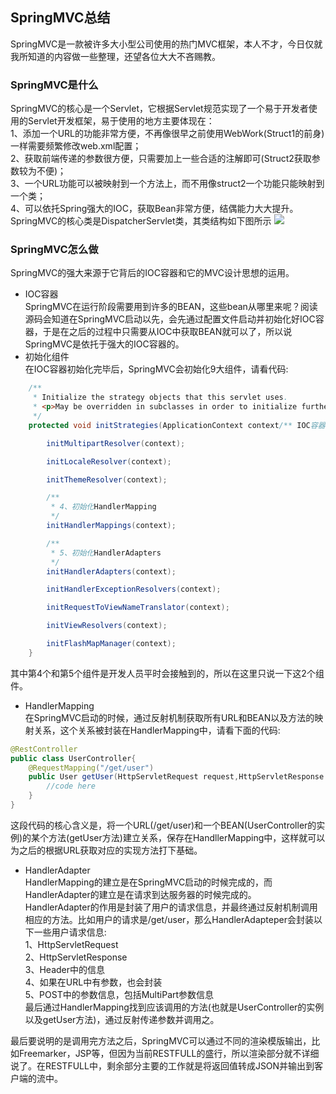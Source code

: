 ## SpringMVC总结

SpringMVC是一款被许多大小型公司使用的热门MVC框架，本人不才，今日仅就我所知道的内容做一些整理，还望各位大大不吝赐教。

### SpringMVC是什么
SpringMVC的核心是一个Servlet，它根据Servlet规范实现了一个易于开发者使用的Servlet开发框架，易于使用的地方主要体现在：  
1、添加一个URL的功能非常方便，不再像很早之前使用WebWork(Struct1的前身)一样需要频繁修改web.xml配置；  
2、获取前端传递的参数很方便，只需要加上一些合适的注解即可(Struct2获取参数较为不便)；  
3、一个URL功能可以被映射到一个方法上，而不用像struct2一个功能只能映射到一个类；  
4、可以依托Spring强大的IOC，获取Bean非常方便，结偶能力大大提升。  
SpringMVC的核心类是DispatcherServlet类，其类结构如下图所示
![](https://swapp-images.oss-cn-hangzhou.aliyuncs.com/user-head-img/20170930/005e48ef3c6b700c411219ebc399e05e.png)

### SpringMVC怎么做
SpringMVC的强大来源于它背后的IOC容器和它的MVC设计思想的运用。
- IOC容器  
SpringMVC在运行阶段需要用到许多的BEAN，这些bean从哪里来呢？阅读源码会知道在SpringMVC启动以先，会先通过配置文件启动并初始化好IOC容器，于是在之后的过程中只需要从IOC中获取BEAN就可以了，所以说SpringMVC是依托于强大的IOC容器的。
- 初始化组件  
在IOC容器初始化完毕后，SpringMVC会初始化9大组件，请看代码:
```java
	/**
	 * Initialize the strategy objects that this servlet uses.
	 * <p>May be overridden in subclasses in order to initialize further strategy objects.
	 */
	protected void initStrategies(ApplicationContext context/** IOC容器 */) {

		initMultipartResolver(context);

		initLocaleResolver(context);

		initThemeResolver(context);

		/**
		 * 4、初始化HandlerMapping
         */
		initHandlerMappings(context);

		/**
		 * 5、初始化HandlerAdapters
         */
		initHandlerAdapters(context);

		initHandlerExceptionResolvers(context);

		initRequestToViewNameTranslator(context);

		initViewResolvers(context);

		initFlashMapManager(context);
	}
```
其中第4个和第5个组件是开发人员平时会接触到的，所以在这里只说一下这2个组件。
- HandlerMapping  
在SpringMVC启动的时候，通过反射机制获取所有URL和BEAN以及方法的映射关系，这个关系被封装在HandlerMapping中，请看下面的代码:
```java
@RestController
public class UserController{
    @RequestMapping("/get/user")
    public User getUser(HttpServletRequest request,HttpServletResponse response){
        //code here
    }
}
```

这段代码的核心含义是，将一个URL(/get/user)和一个BEAN(UserController的实例)的某个方法(getUser方法)建立关系，保存在HandllerMapping中，这样就可以为之后的根据URL获取对应的实现方法打下基础。

- HandlerAdapter  
HandlerMapping的建立是在SpringMVC启动的时候完成的，而HandlerAdapter的建立是在请求到达服务器的时候完成的。  
HandlerAdapter的作用是封装了用户的请求信息，并最终通过反射机制调用相应的方法。比如用户的请求是/get/user，那么HandlerAdapteper会封装以下一些用户请求信息:  
1、HttpServletRequest  
2、HttpServletResponse  
3、Header中的信息  
4、如果在URL中有参数，也会封装  
5、POST中的参数信息，包括MultiPart参数信息  
最后通过HandlerMapping找到应该调用的方法(也就是UserController的实例以及getUser方法)，通过反射传递参数并调用之。

最后要说明的是调用完方法之后，SpringMVC可以通过不同的渲染模版输出，比如Freemarker，JSP等，但因为当前RESTFULL的盛行，所以渲染部分就不详细说了。在RESTFULL中，剩余部分主要的工作就是将返回值转成JSON并输出到客户端的流中。


